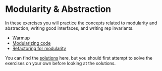 # Modularity & Abstraction

In these exercises you will practice the concepts related to modularity and abstraction, writing good interfaces, and writing rep invariants.

- [Warmup](./ex01.md)
- [Modularizing code](./ex02.md)
- [Refactoring for modularity](./ex03.md)

You can find the [solutions](solutions) here, but you should first attempt to solve the exercises on your own before looking at the solutions.
